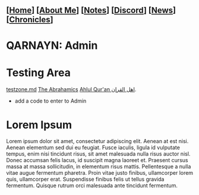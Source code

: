 <link rel="icon" href="favicon.ico">
<link rel="stylesheet" href="https://dhulqarnayn.github.io/qarnayn/index.css">

## [[Home](index.md)] [[About Me](ABOUT.md)] [[Notes](NOTES.md)] [[Discord](DISCORD.md)] [[News](news.md)] [[Chronicles](chronicles.md)]

# QARNAYN: Admin

# Testing Area
[testzone.md](/test/testzone.md)
[The Abrahamics](https://discord.gg/the-abrahamics-853686659099000873)
[Ahlul Qur'an اهل القران](https://discord.gg/dWWr75R72U).

- add a code to enter to Admin

# Lorem Ipsum
Lorem ipsum dolor sit amet, consectetur adipiscing elit. Aenean at est nisi. Aenean elementum sed dui eu feugiat. Fusce iaculis, ligula id vulputate tempus, enim nisi tincidunt risus, sit amet malesuada nulla risus auctor nisl. Donec accumsan felis lacus, id suscipit magna laoreet et. Praesent cursus massa at massa sollicitudin, in elementum risus mattis. Pellentesque a nulla vitae augue fermentum pharetra. Proin vitae justo finibus, ullamcorper lorem quis, ullamcorper erat. Suspendisse finibus felis ut tellus gravida fermentum. Quisque rutrum orci malesuada ante tincidunt fermentum.     
